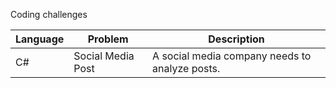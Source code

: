 Coding challenges

Language | Problem | Description |
--- | --- | --- | 
C# | Social Media Post | A social media company needs to analyze posts. |

